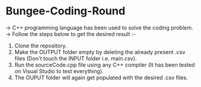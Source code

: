# Bungee-Coding-Round
-> C++ programming language has been used to solve the coding problem.
-> Follow the steps below to get the desired result :-

1. Clone the repository.
2. Make the OUTPUT folder empty by deleting the already present .csv files (Don't touch the INPUT folder i.e. main.csv).
3. Run the sourceCode.cpp  file using any C++ compiler (It has been tested on Visual Studio to test everything).
4. The OUPUT folder will again get populated with the desired .csv files.
